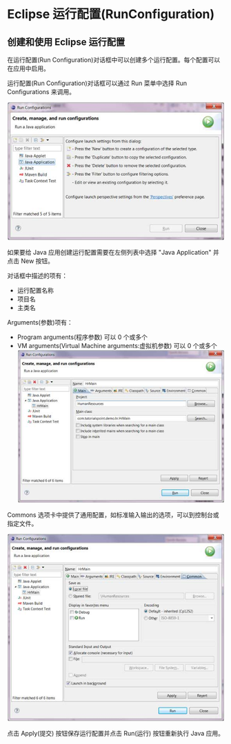 # Eclipse 运行配置(RunConfiguration)


## 创建和使用 Eclipse 运行配置

在运行配置(Run Configuration)对话框中可以创建多个运行配置。每个配置可以在应用中启用。

运行配置(Run Configuration)对话框可以通过 Run 菜单中选择 Run Configurations 来调用。

![](images/eclipse-run-configuration/run_config_1.jpg) 

如果要给 Java 应用创建运行配置需要在左侧列表中选择 "Java Application" 并点击 New 按钮。

对话框中描述的项有：

* 运行配置名称
* 项目名
* 主类名

Arguments(参数)项有：

* Program arguments(程序参数) 可以 0 个或多个
* VM arguments(Virtual Machine arguments:虚拟机参数) 可以 0 个或多个
![](images/eclipse-run-configuration/run_config_2.jpg) 

Commons 选项卡中提供了通用配置，如标准输入输出的选项，可以到控制台或指定文件。

![](images/eclipse-run-configuration/run_config_3.jpg) 

点击 Apply(提交) 按钮保存运行配置并点击 Run(运行) 按钮重新执行 Java 应用。